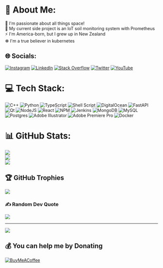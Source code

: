 # 💫 About Me:
🚀 I'm passionate about all things space!<br>🌱 My current side project is an IoT soil monitoring system with Prometheus<br>⚡ I'm America-born, but I grew up in New Zealand<br>☸️ I'm a true believer in kubernetes 


## 🌐 Socials:
[![Instagram](https://img.shields.io/badge/Instagram-%23E4405F.svg?logo=Instagram&logoColor=white)](https://instagram.com/quinnmikelson) [![LinkedIn](https://img.shields.io/badge/LinkedIn-%230077B5.svg?logo=linkedin&logoColor=white)](https://linkedin.com/in/https://www.linkedin.com/mwlite/in/quinn-mikelson) [![Stack Overflow](https://img.shields.io/badge/-Stackoverflow-FE7A16?logo=stack-overflow&logoColor=white)](https://stackoverflow.com/users/MiddleMan) [![Twitter](https://img.shields.io/badge/Twitter-%231DA1F2.svg?logo=Twitter&logoColor=white)](https://twitter.com/mikelson_quinn) [![YouTube](https://img.shields.io/badge/YouTube-%23FF0000.svg?logo=YouTube&logoColor=white)](https://youtube.com/c/UCs8gu24qvzTAOuWqrO9mTtQ) 

# 💻 Tech Stack:
![C++](https://img.shields.io/badge/c++-%2300599C.svg?style=for-the-badge&logo=c%2B%2B&logoColor=white) ![Python](https://img.shields.io/badge/python-3670A0?style=for-the-badge&logo=python&logoColor=ffdd54) ![TypeScript](https://img.shields.io/badge/typescript-%23007ACC.svg?style=for-the-badge&logo=typescript&logoColor=white) ![Shell Script](https://img.shields.io/badge/shell_script-%23121011.svg?style=for-the-badge&logo=gnu-bash&logoColor=white) ![DigitalOcean](https://img.shields.io/badge/DigitalOcean-%230167ff.svg?style=for-the-badge&logo=digitalOcean&logoColor=white) ![FastAPI](https://img.shields.io/badge/FastAPI-005571?style=for-the-badge&logo=fastapi) ![Qt](https://img.shields.io/badge/Qt-%23217346.svg?style=for-the-badge&logo=Qt&logoColor=white) ![NodeJS](https://img.shields.io/badge/node.js-6DA55F?style=for-the-badge&logo=node.js&logoColor=white) ![React](https://img.shields.io/badge/react-%2320232a.svg?style=for-the-badge&logo=react&logoColor=%2361DAFB) ![NPM](https://img.shields.io/badge/NPM-%23000000.svg?style=for-the-badge&logo=npm&logoColor=white) ![Jenkins](https://img.shields.io/badge/jenkins-%232C5263.svg?style=for-the-badge&logo=jenkins&logoColor=white) ![MongoDB](https://img.shields.io/badge/MongoDB-%234ea94b.svg?style=for-the-badge&logo=mongodb&logoColor=white) ![MySQL](https://img.shields.io/badge/mysql-%2300f.svg?style=for-the-badge&logo=mysql&logoColor=white) ![Postgres](https://img.shields.io/badge/postgres-%23316192.svg?style=for-the-badge&logo=postgresql&logoColor=white) ![Adobe Illustrator](https://img.shields.io/badge/adobeillustrator-%23FF9A00.svg?style=for-the-badge&logo=adobeillustrator&logoColor=white) ![Adobe Premiere Pro](https://img.shields.io/badge/Adobe%20Premiere%20Pro-9999FF.svg?style=for-the-badge&logo=Adobe%20Premiere%20Pro&logoColor=white) ![Docker](https://img.shields.io/badge/docker-%230db7ed.svg?style=for-the-badge&logo=docker&logoColor=white)

# 📊 GitHub Stats:
![](https://github-readme-stats.vercel.app/api?username=MiddleMan5&theme=dark&hide_border=false&include_all_commits=true&count_private=false)<br/>
![](https://github-readme-streak-stats.herokuapp.com/?user=MiddleMan5&theme=dark&hide_border=false)<br/>
![](https://github-readme-stats.vercel.app/api/top-langs/?username=MiddleMan5&theme=dark&hide_border=false&include_all_commits=true&count_private=false&layout=compact)

## 🏆 GitHub Trophies
![](https://github-profile-trophy.vercel.app/?username=MiddleMan5&theme=tokyonight&no-frame=false&no-bg=false&margin-w=4)

### ✍️ Random Dev Quote
![](https://quotes-github-readme.vercel.app/api?type=horizontal&theme=tokyonight)

---
[![](https://visitcount.itsvg.in/api?id=MiddleMan5&icon=5&color=0)](https://visitcount.itsvg.in)

  ## 💰 You can help me by Donating
  [![BuyMeACoffee](https://img.shields.io/badge/Buy%20Me%20a%20Coffee-ffdd00?style=for-the-badge&logo=buy-me-a-coffee&logoColor=black)](https://buymeacoffee.com/https://www.buymeacoffee.com/quinnmikelson) 

  <!-- Proudly created with GPRM ( https://gprm.itsvg.in ) -->
  
